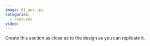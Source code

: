```yaml
---
image: 01_awz.jpg
categories:
  - Features
video:
---
```

Create this section as close as to the design as you can replicate it.
